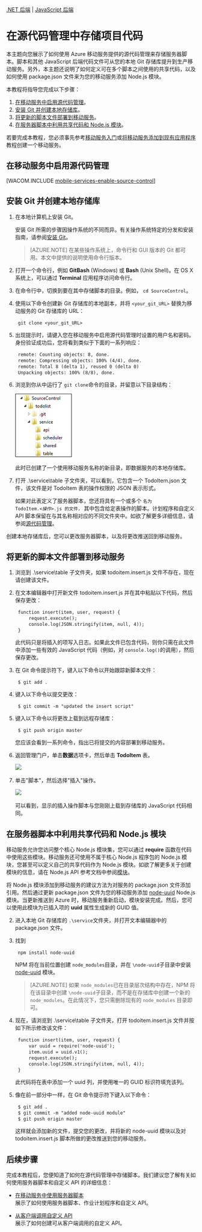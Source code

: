 <properties linkid="develop-mobile-tutorials-store-scripts-in-source-control" urlDisplayName="在源代码管理中存储服务器脚本" pageTitle="在源代码管理中存储服务器脚本 - Azure 移动服务" metaKeywords="" description="了解如何在您的计算机本地 Git 存储库中存储您的服务器脚本文件和模块。" metaCanonical="" services="" documentationCenter="Mobile" title="Store server scripts in source control" authors="glenga" solutions="" manager="" editor="" />
<tags ms.service=""
    ms.date="11/21/2014"
    wacn.date="04/11/2015"
    />


<div class="dev-center-tutorial-subselector">
	<a href="/zh-cn/documentation/articles/mobile-services-dotnet-backend-store-code-source-control/" title=".NET backend">.NET 后端</a> | <a href="/zh-cn/documentation/articles/mobile-services-store-scripts-source-control/"  title="JavaScript backend" class="current">JavaScript 后端</a>
</div>

# 在源代码管理中存储项目代码

本主题向您展示了如何使用 Azure 移动服务提供的源代码管理来存储服务器脚本。脚本和其他 JavaScript 后端代码文件可从您的本地 Git 存储库提升到生产移动服务。另外，本主题还说明了如何定义可在多个脚本之间使用的共享代码，以及如何使用 package.json 文件来为您的移动服务添加 Node.js 模块。 

本教程将指导您完成以下步骤：

1. [在移动服务中启用源代码管理]。
2. [安装 Git 并创建本地存储库]。
3. [将更新的脚本文件部署到移动服务]。
4. [在服务器脚本中利用共享代码和 Node.js 模块]。

若要完成本教程，您必须事先参考[移动服务入门]或[将移动服务添加到现有应用程序]教程创建一个移动服务。

## <a name="enable-source-control"></a>在移动服务中启用源代码管理

[WACOM.INCLUDE [mobile-services-enable-source-control](../includes/mobile-services-enable-source-control.md)]

## <a name="clone-repo"></a>安装 Git 并创建本地存储库

1. 在本地计算机上安装 Git。 

	安装 Git 所需的步骤因操作系统的不同而异。有关操作系统特定的分发和安装指南，请参阅[安装 Git]。

	> [AZURE.NOTE]
	> 在某些操作系统上，命令行和 GUI 版本的 Git 都可用。本文中提供的说明使用命令行版本。

2. 打开一个命令行，例如 **GitBash** (Windows) 或 **Bash** (Unix Shell)。在 OS X 系统上，可以通过 **Terminal** 应用程序访问命令行。

3. 在命令行中，切换到要在其中存储脚本的目录。例如， `cd SourceControl`。

4. 使用以下命令创建新 Git 存储库的本地副本，并将 `<your_git_URL>` 替换为移动服务的 Git 存储库的 URL：

		git clone <your_git_URL>

5. 出现提示时，请键入您在移动服务中启用源代码管理时设置的用户名和密码。身份验证成功后，您将看到类似于下面的一系列响应：

		remote: Counting objects: 8, done.
		remote: Compressing objects: 100% (4/4), done.
		remote: Total 8 (delta 1), reused 0 (delta 0)
		Unpacking objects: 100% (8/8), done.

6. 浏览到你从中运行了 `git clone`命令的目录，并留意以下目录结构：

	![4][4]

	此时已创建了一个使用移动服务名称的新目录，即数据服务的本地存储库。 

7. 打开 .\service\table 子文件夹，可以看到，它包含一个 TodoItem.json 文件，该文件是对 TodoItem 表的操作权限的 JSON 表示形式。 

	如果对此表定义了服务器脚本，您还将具有一个或多个 <code>名为 TodoItem._&lt;操作&gt;_.js 的文件，</code> 其中包含给定表操作的脚本。计划程序和自定义 API 脚本保留在与其名称相对应的不同文件夹中。如欲了解更多详细信息，请参阅[源代码管理]。

创建本地存储库后，您可以更改服务器脚本，以及将更改推送回到移动服务。

## <a name="deploy-scripts"></a>将更新的脚本文件部署到移动服务

1. 浏览到 .\service\table 子文件夹，如果 todoitem.insert.js 文件不存在，现在请创建该文件。

2. 在文本编辑器中打开新文件 todoitem.insert.js 并在其中粘贴以下代码，然后保存更改：

		function insert(item, user, request) {
		    request.execute();
		    console.log(JSON.stringify(item, null, 4));
		}
	
	此代码只是将插入的项写入日志。如果此文件已包含代码，则你只需在此文件中添加一些有效的 JavaScript 代码（例如，对 `console.log()`的调用），然后保存更改。 

3. 在 Git 命令提示符下，键入以下命令以开始跟踪新脚本文件：

		$ git add .
	

4. 键入以下命令以提交更改：

		$ git commit -m "updated the insert script"

5. 键入以下命令以将更改上载到远程存储库：

		$ git push origin master
	
	您应该会看到一系列命令，指出已将提交的内容部署到移动服务。

6. 返回管理门户，单击**数据**选项卡，然后单击 **TodoItem** 表。

	![][5]

3. 单击"脚本"，然后选择"插入"操作。

	![][6]

	可以看到，显示的插入操作脚本与您刚刚上载到存储库的 JavaScript 代码相同。

## <a name="use-npm"></a>在服务器脚本中利用共享代码和 Node.js 模块

移动服务允许您访问整个核心 Node.js 模块集，您可以通过 **require** 函数在代码中使用这些模块。移动服务还可使用不属于核心 Node.js 程序包的 Node.js 模块，您甚至可以定义自己的共享代码作为 Node.js 模块。如欲了解更多关于创建模块的信息，请在 Node.js API 参考文档中参阅[模块][Node.js API 文档：模块]。

将 Node.js 模块添加到移动服务的建议方法为对服务的 package.json 文件添加引用。然后通过更新 package.json 文件为您的移动服务添加 [node-uuid] Node.js 模块。当更新推送到 Azure 时，移动服务重新启动，模块安装完成。然后，您可以使用此模块为已插入项的 **uuid** 属性生成新的 GUID 值。 

2. 进入本地 Git 存储库的 `.\service`文件夹，并打开文本编辑器中的 package.json 文件。

3. 找到  

		npm install node-uuid

	NPM 将在当前位置创建 `node_modules`目录，并在 `\node-uuid`子目录中安装 [node-uuid] 模块。 

	> [AZURE.NOTE] 如果 `node_modules`已在目录层次结构中存在，NPM 将在该目录中创建 `\node-uuid`子目录，而不是在存储库中创建一个新的 `node_modules`。在此情况下，您只需删除现有的 `node_modules` 目录即可。

4. 现在，请浏览到 .\service\table 子文件夹，打开 todoitem.insert.js 文件并按如下所示修改该文件：

		function insert(item, user, request) {
		    var uuid = require('node-uuid');
		    item.uuid = uuid.v1();
		    request.execute();
		    console.log(JSON.stringify(item, null, 4));
		}

	此代码将在表中添加一个 uuid 列，并使用唯一的 GUID 标识符填充该列。

5. 像在前一部分中一样，在 Git 命令提示符下键入以下命令： 

		$ git add .
		$ git commit -m "added node-uuid module"
		$ git push origin master
		
	这样就会添加新的文件，提交您的更改，并将新的 node-uuid 模块以及对 todoitem.insert.js 脚本所做的更改推送到您的移动服务。

## <a name="next-steps"> </a>后续步骤

完成本教程后，您便知道了如何在源代码管理中存储脚本。我们建议您了解有关如何使用服务器脚本和自定义 API 的详细信息： 

+ [在移动服务中使用服务器脚本]
	<br/>展示了如何使用服务器脚本、作业计划程序和自定义 API。

+ [从客户端调用自定义 API] 
	<br/> 展示了如何创建可从客户端调用的自定义 API。

<!-- Anchors. -->
[在移动服务中启用源代码管理]: #enable-source-control
[安装 Git 并创建本地存储库]: #clone-repo
[将更新的脚本文件部署到移动服务]: #deploy-scripts
[在服务器脚本中利用共享代码和 Node.js 模块]: #use-npm

<!-- Images. -->
[4]: ./media/mobile-services-store-scripts-source-control/mobile-source-local-repo.png
[5]: ./media/mobile-services-store-scripts-source-control/mobile-portal-data-tables.png
[6]: ./media/mobile-services-store-scripts-source-control/mobile-insert-script-source-control.png

<!-- URLs. -->
[Git 网站]: http://git-scm.com
[源代码管理]: http://msdn.microsoft.com/library/windowsazure/c25aaede-c1f0-4004-8b78-113708761643
[安装 Git]: http://git-scm.com/book/en/Getting-Started-Installing-Git
[移动服务入门]: /zh-cn/documentation/articles/mobile-services-javascript-backend-windows-store-dotnet-get-started
[将移动服务添加到现有应用程序]: /zh-cn/documentation/articles/mobile-services-ios-get-started-data/
[在移动服务中使用服务器脚本]: /zh-cn/documentation/articles/mobile-services-how-to-use-server-scripts/
[Azure 管理门户]: https://manage.windowsazure.cn/
[从客户端调用自定义 API]: /zh-cn/documentation/articles/mobile-services-ios-call-custom-api/
[Node.js API 文档：模块]: http://nodejs.org/api/modules.html
[node-uuid]: https://npmjs.org/package/node-uuid

